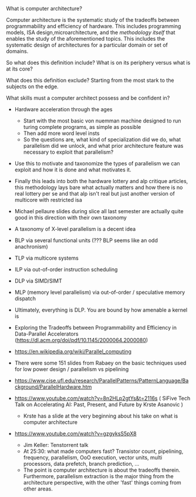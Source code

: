 What is computer architecture?

Computer architecture is the systematic study of the tradeoffs between programmability and efficiency of hardware. This includes programming models, ISA design,microarchitecture, and the *methodology itself* that enables the study of the aforementioned topics. This includes the systematic design of architectures for a particular domain or set of domains.

So what does this definition include? What is on its periphery versus what is at its core?

What does this definition exclude? Starting from the most stark to the subjects on the edge.

What skills must a computer architect possess and be confident in?

- Hardware acceleration through the ages
  - Start with the most basic von nuemman machine designed to run turing complete programs, as simple as possible
  - Then add more word level insts
  - So the questions are, what kind of specialization did we do, what parallelism did we unlock, and what prior architecture feature was necessary to exploit that parallelism?
- Use this to motivate and taxonomize the types of parallelism we can exploit and how it is done and what motivates it.
- Finally this leads into both the hardware lottery and alp critique articles, this methodology lays bare what actually matters and how there is no real lottery per se and that alp isn't real but just another version of multicore with restricted isa
- Michael pellaure slides during slice all last semester are actually quite good in this direction with their own taxonomy


- A taxonomy of X-level parallelism is a decent idea
- BLP via several functional units (??? BLP seems like an odd anachronism)
- TLP via multicore systems
- ILP via out-of-order instruction scheduling
- DLP via SIMD/SIMT
- MLP (memory level parallelism) via out-of-order / speculative memory dispatch
- Ultimately, everything is DLP. You are bound by how amenable a kernel is
- Exploring the Tradeoffs between Programmability and Efficiency in Data-Parallel Accelerators (https://dl.acm.org/doi/pdf/10.1145/2000064.2000080)
- https://en.wikipedia.org/wiki/Parallel_computing
- There were some 151 slides from Rabaey on the basic techniques used for low power design / parallelism vs pipelining
- https://www.cise.ufl.edu/research/ParallelPatterns/PatternLanguage/Background/ParallelHardware.htm

- https://www.youtube.com/watch?v=8n2HLp2gtYs&t=2116s ( SiFive Tech Talk on Accelerating AI: Past, Present, and Future by Krste Asanovic )
  - Krste has a slide at the very beginning about his take on what is computer architecture

- https://www.youtube.com/watch?v=gzgyksS5pX8
  - Jim Keller: Tenstorrent talk
  - At 25:30: what made computers fast? Transistor count, pipelining, frequency, parallelism, OoO execution, vector units, multi processors, data prefetch, branch prediction, ...
  - The point is computer architecture is about the tradeoffs therein. Furthermore, parallelism extraction is the major thing from the architecture perspective, with the other 'fast' things coming from other areas.
